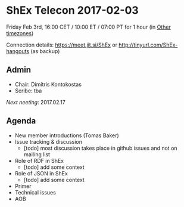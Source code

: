 # ShEx Telecon 2017-02-03

Friday Feb 3rd, 16:00 CET / 10:00 ET / 07:00 PT for 1 hour
(in [Other timezones](https://www.timeanddate.com/worldclock/fixedtime.html?msg=ShEx+CG+meeting&amp;iso=20170203T16&amp;p1=37&amp;ah=1))

Connection details: https://meet.jit.si/ShEx or http://tinyurl.com/ShEx-hangouts (as backup)



## Admin

 * Chair: Dimitris Kontokostas
 * Scribe: tba

*Next neeting*: 2017.02.17

## Agenda 

 * New member introductions (Tomas Baker)
 * Issue tracking & discussion
   * [todo] most discussion takes place in github issues and not on mailing list
 * Role of RDF in ShEx
   * [todo] add some context
 * Role of JSON in ShEx
   * [todo] add some context
 * Primer
 * Technical issues
 * AOB 
